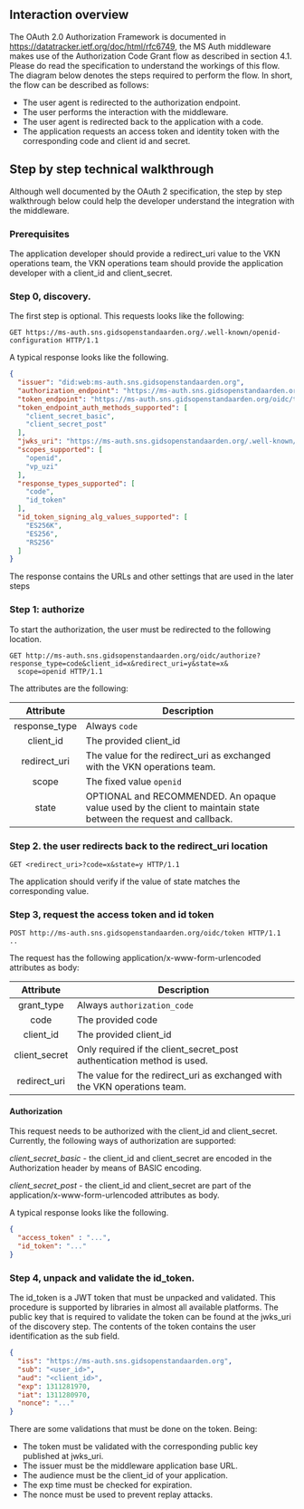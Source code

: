## Interaction overview

The OAuth 2.0 Authorization Framework is documented in https://datatracker.ietf.org/doc/html/rfc6749, the MS Auth
middleware makes use of the Authorization Code Grant flow as described in section 4.1. Please do read the specification
to understand the workings of this flow. The diagram below denotes the steps required to perform the flow. In short, the
flow can be described as follows:

* The user agent is redirected to the authorization endpoint.
* The user performs the interaction with the middleware.
* The user agent is redirected back to the application with a code.
* The application requests an access token and identity token with the corresponding code and client id and secret.

## Step by step technical walkthrough

Although well documented by the OAuth 2 specification, the step by step walkthrough below could help the developer
understand the integration with the middleware.

### Prerequisites

The application developer should provide a redirect_uri value to the VKN operations team, the VKN operations team should
provide the application developer with a client_id and client_secret.

### Step 0, discovery.

The first step is optional.
This requests looks like the following:

```http request
GET https://ms-auth.sns.gidsopenstandaarden.org/.well-known/openid-configuration HTTP/1.1
```

A typical response looks like the following.

```json
{
  "issuer": "did:web:ms-auth.sns.gidsopenstandaarden.org",
  "authorization_endpoint": "https://ms-auth.sns.gidsopenstandaarden.org/oidc/authorize",
  "token_endpoint": "https://ms-auth.sns.gidsopenstandaarden.org/oidc/token",
  "token_endpoint_auth_methods_supported": [
    "client_secret_basic",
    "client_secret_post"
  ],
  "jwks_uri": "https://ms-auth.sns.gidsopenstandaarden.org/.well-known/jwks.json",
  "scopes_supported": [
    "openid",
    "vp_uzi"
  ],
  "response_types_supported": [
    "code",
    "id_token"
  ],
  "id_token_signing_alg_values_supported": [
    "ES256K",
    "ES256",
    "RS256"
  ]
}
```

The response contains the URLs and other settings that are used in the later steps

### Step 1: authorize

To start the authorization, the user must be redirected to the following location.

```http request
GET http://ms-auth.sns.gidsopenstandaarden.org/oidc/authorize?response_type=code&client_id=x&redirect_uri=y&state=x&
  scope=openid HTTP/1.1
```

The attributes are the following:

|   Attribute   | Description                                                                                                      |
|:-------------:|------------------------------------------------------------------------------------------------------------------|
| response_type | Always `code`                                                                                                    |
|   client_id   | The provided client_id                                                                                           |
| redirect_uri  | The value for the redirect_uri as exchanged with the VKN operations team.                                        |
|     scope     | The fixed value `openid`                                                                                         |
|     state     | OPTIONAL and RECOMMENDED. An opaque value used by the client to maintain state between the request and callback. |

### Step 2. the user redirects back to the redirect_uri location

```http request
GET <redirect_uri>?code=x&state=y HTTP/1.1
```

The application should verify if the value of state matches the corresponding value.

### Step 3, request the access token and id token

```http request
POST http://ms-auth.sns.gidsopenstandaarden.org/oidc/token HTTP/1.1
..
```

The request has the following application/x-www-form-urlencoded attributes as body:

|   Attribute   | Description                                                               |
|:-------------:|---------------------------------------------------------------------------|
|  grant_type   | Always `authorization_code`                                               |
|     code      | The provided code                                                         |
|   client_id   | The provided client_id                                                    |
| client_secret | Only required if the client_secret_post authentication method is used.    |
| redirect_uri  | The value for the redirect_uri as exchanged with the VKN operations team. |

#### Authorization
This request needs to be authorized with the client_id and client_secret. Currently, the following ways of authorization are supported:

*client_secret_basic* - the client_id and client_secret are encoded in the Authorization header by means of BASIC encoding.

*client_secret_post* - the client_id and client_secret are part of the application/x-www-form-urlencoded attributes as body.

A typical response looks like the following.
```json
{
  "access_token" : "...",
  "id_token": "..."
}
```

### Step 4, unpack and validate the id_token.
The id_token is a JWT token that must be unpacked and validated. This procedure is supported by libraries in almost all available platforms. The public key that is required to validate the token can be found at the jwks_uri of the discovery step. The contents of the token contains the user identification as the sub field.

```JSON
{
  "iss": "https://ms-auth.sns.gidsopenstandaarden.org",
  "sub": "<user_id>",
  "aud": "<client_id>",
  "exp": 1311281970,
  "iat": 1311280970,
  "nonce": "..."
}
```

There are some validations that must be done on the token. Being:
* The token must be validated with the corresponding public key published at jwks_uri.
* The issuer must be the middleware application base URL.
* The audience must be the client_id of your application.
* The exp time must be checked for expiration.
* The nonce must be used to prevent replay attacks.
